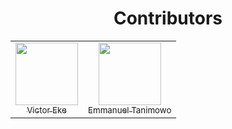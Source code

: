 <h1 align="center">Contributors</h1>

<!--
-------------------------------------------------------------------------------------
--------------------------- 🙏🏾 ⚠️PLEASE READ ME⚠️ 🙏🏾 -------------------------------
-------------------------------------------------------------------------------------
- Maximum number of columns is 7.
- Please create another row after 7 columns have been added.
- To create a new row, use the <tr></tr> html tag.
- Then paste your column (<td></td>) inside of the <tr></tr> html tag.
- Update the comments <!-Start of column-1-> <!-End of column-1-> to the next number
-------------------------------------------------------------------------------------
-->



<table>
<tr>
  
<!-- Start of column-1 -->
<td align="center">
  <a href="https://github.com/evavic44">
    <img src="https://avatars.githubusercontent.com/u/62628408?v=4" width="100px"> <br/>
    <sub>Victor Eke</sub>
  </a>
</td>
<!-- End of column-1 -->
 <!-- Start of column-2 -->
<td align="center">
  <a href="https://github.com/Mannuel25">
    <img src="https://avatars.githubusercontent.com/u/68563757?v=4" width="100px"> <br/>
    <sub>Emmanuel Tanimowo</sub>
  </a>
</td>
<!-- End of column-2 -->
</tr>
</table>
